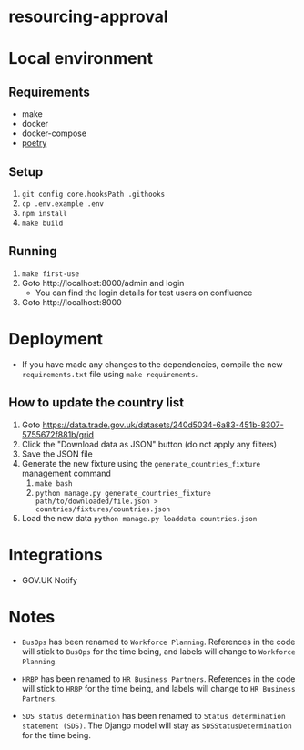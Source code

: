 # resourcing-approval

# Local environment

## Requirements

- make
- docker
- docker-compose
- [poetry](https://python-poetry.org/docs/#installation)

## Setup

1. `git config core.hooksPath .githooks`
2. `cp .env.example .env`
3. `npm install`
4. `make build`

## Running

1. `make first-use`
2. Goto http://localhost:8000/admin and login
   - You can find the login details for test users on confluence
3. Goto http://localhost:8000

# Deployment

- If you have made any changes to the dependencies, compile the new `requirements.txt`
  file using `make requirements`.

## How to update the country list

1. Goto https://data.trade.gov.uk/datasets/240d5034-6a83-451b-8307-5755672f881b/grid
2. Click the "Download data as JSON" button (do not apply any filters)
3. Save the JSON file
4. Generate the new fixture using the `generate_countries_fixture` management command
   1. `make bash`
   2. `python manage.py generate_countries_fixture path/to/downloaded/file.json > countries/fixtures/countries.json`
5. Load the new data `python manage.py loaddata countries.json`

# Integrations

- GOV.UK Notify

# Notes

- `BusOps` has been renamed to `Workforce Planning`. References in the code will stick
  to `BusOps` for the time being, and labels will change to `Workforce Planning`.

- `HRBP` has been renamed to `HR Business Partners`. References in the code will stick
  to `HRBP` for the time being, and labels will change to `HR Business Partners`.

- `SDS status determination` has been renamed to `Status determination statement (SDS)`.
  The Django model will stay as `SDSStatusDetermination` for the time being.

